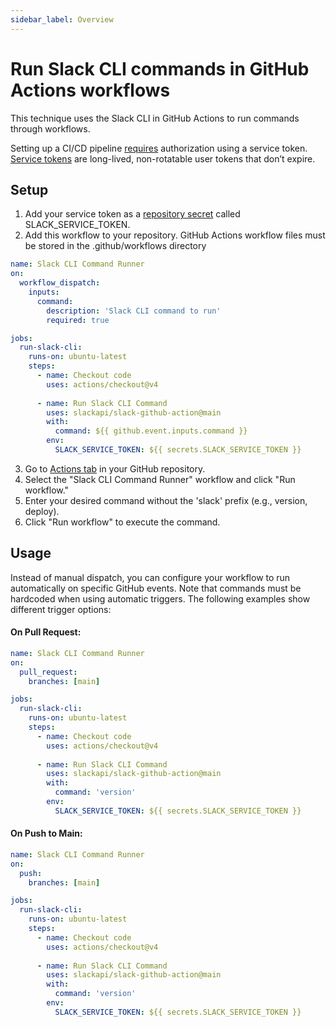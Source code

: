 ```yaml
---
sidebar_label: Overview
---
```


# Run Slack CLI commands in GitHub Actions workflows 

This technique uses the Slack CLI in GitHub Actions to run commands through workflows.

Setting up a CI/CD pipeline [requires](https://docs.slack.dev/tools/slack-cli/guides/authorizing-the-slack-cli/#ci-cd) authorization using a service token. [Service tokens](https://docs.slack.dev/tools/slack-cli/guides/authorizing-the-slack-cli/#obtain-token) are long-lived, non-rotatable user tokens that don’t expire.

## Setup

1. Add your service token as a [repository secret](https://docs.github.com/en/actions/how-tos/write-workflows/choose-what-workflows-do/use-secrets#creating-secrets-for-a-repository) called SLACK_SERVICE_TOKEN.
2. Add this workflow to your repository. GitHub Actions workflow files must be stored in the .github/workflows directory

```yaml
name: Slack CLI Command Runner
on:
  workflow_dispatch:
    inputs:
      command:
        description: 'Slack CLI command to run'
        required: true

jobs:
  run-slack-cli:  
    runs-on: ubuntu-latest
    steps:
      - name: Checkout code
        uses: actions/checkout@v4
      
      - name: Run Slack CLI Command
        uses: slackapi/slack-github-action@main
        with:
          command: ${{ github.event.inputs.command }}
        env:
          SLACK_SERVICE_TOKEN: ${{ secrets.SLACK_SERVICE_TOKEN }}
```

3. Go to [Actions tab](https://docs.github.com/en/actions/how-tos/manage-workflow-runs/manually-run-a-workflow#configuring-a-workflow-to-run-manually) in your GitHub repository.
4. Select the "Slack CLI Command Runner" workflow and click "Run workflow."
5. Enter your desired command without the 'slack' prefix (e.g., version, deploy).
6. Click "Run workflow" to execute the command.

## Usage

Instead of manual dispatch, you can configure your workflow to run automatically on specific GitHub events. Note that commands must be hardcoded
when using automatic triggers. The following examples show different trigger options:

#### On Pull Request:
```yaml
name: Slack CLI Command Runner
on:
  pull_request:
    branches: [main]

jobs:
  run-slack-cli: 
    runs-on: ubuntu-latest
    steps:
      - name: Checkout code
        uses: actions/checkout@v4
    
      - name: Run Slack CLI Command
        uses: slackapi/slack-github-action@main
        with:
          command: 'version'  
        env:
          SLACK_SERVICE_TOKEN: ${{ secrets.SLACK_SERVICE_TOKEN }}
```

#### On Push to Main:
```yaml
name: Slack CLI Command Runner
on:
  push:
    branches: [main]

jobs:
  run-slack-cli: 
    runs-on: ubuntu-latest
    steps:
      - name: Checkout code
        uses: actions/checkout@v4
    
      - name: Run Slack CLI Command
        uses: slackapi/slack-github-action@main
        with:
          command: 'version'  
        env:
          SLACK_SERVICE_TOKEN: ${{ secrets.SLACK_SERVICE_TOKEN }}
```
